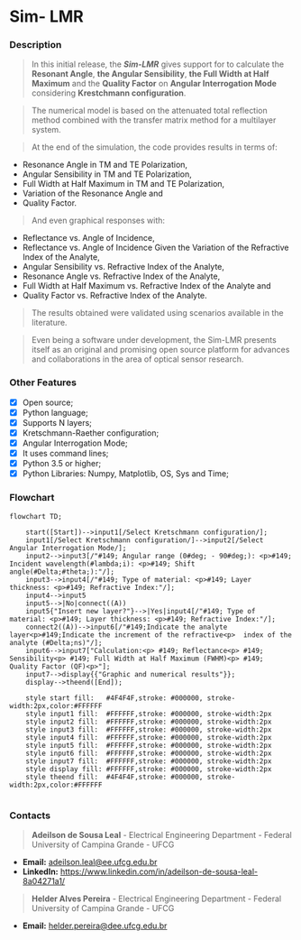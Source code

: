 # **Sim- LMR** 

### **Description**

> In this initial release, the _**Sim-LMR**_ gives support for to calculate the **Resonant Angle**, **the Angular Sensibility**, **the Full Width at Half Maximum** and the **Quality Factor** on **Angular Interrogation Mode** considering **Krestchmann configuration**. 

> The numerical model is based on the attenuated total reflection method combined with the transfer matrix method for a multilayer system. 

> At the end of the simulation, the code provides results in terms of:

- Resonance Angle in TM and TE Polarization,
- Angular Sensibility in TM and TE Polarization,
- Full Width at Half Maximum in TM and TE Polarization,
- Variation of the Resonance Angle and
- Quality Factor.

> And even graphical responses with: 

- Reflectance vs. Angle of Incidence,
- Reflectance vs. Angle of Incidence Given the Variation of the Refractive Index of the Analyte, 
- Angular Sensibility vs. Refractive Index of the Analyte, 
- Resonance Angle vs. Refractive Index of the Analyte,
- Full Width at Half Maximum vs. Refractive Index of the Analyte and
- Quality Factor vs. Refractive Index of the Analyte.

> The results obtained were validated using scenarios available in the literature.

> Even being a software under development, the Sim-LMR presents itself as an original and promising open source platform for advances and collaborations in the area of ​​optical sensor research.

### Other Features

- [x] Open source;
- [x] Python language;
- [x] Supports N layers;
- [x] Kretschmann-Raether configuration;
- [x] Angular Interrogation Mode;
- [x] It uses command lines;
- [x] Python 3.5 or higher;
- [x] Python Libraries: Numpy, Matplotlib, OS, Sys and Time;

### **Flowchart**

```mermaid
flowchart TD;

    start([Start])-->input1[/Select Kretschmann configuration/];
    input1[/Select Kretschmann configuration/]-->input2[/Select Angular Interrogation Mode/];
    input2-->input3[/"#149; Angular range (0#deg; - 90#deg;): <p>#149; Incident wavelength(#lambda;i): <p>#149; Shift angle(#Delta;#theta;):"/];
    input3-->input4[/"#149; Type of material: <p>#149; Layer thickness: <p>#149; Refractive Index:"/];
    input4-->input5
    input5-->|No|connect((A))
    input5{"Insert new layer?"}-->|Yes|input4[/"#149; Type of material: <p>#149; Layer thickness: <p>#149; Refractive Index:"/];
    connect2((A))-->input6[/"#149;Indicate the analyte layer<p>#149;Indicate the increment of the refractive<p>  index of the analyte (#Delta;ns)"/];
    input6-->input7["Calculation:<p> #149; Reflectance<p> #149; Sensibility<p> #149; Full Width at Half Maximum (FWHM)<p> #149; Quality Factor (QF)<p>"];
    input7-->display{{"Graphic and numerical results"}};
    display-->theend([End]);
    
    style start fill:	#4F4F4F,stroke:	#000000, stroke-width:2px,color:#FFFFFF
    style input1 fill:	#FFFFFF,stroke:	#000000, stroke-width:2px
    style input2 fill:	#FFFFFF,stroke:	#000000, stroke-width:2px
    style input3 fill:	#FFFFFF,stroke:	#000000, stroke-width:2px
    style input4 fill:	#FFFFFF,stroke:	#000000, stroke-width:2px
    style input5 fill:	#FFFFFF,stroke:	#000000, stroke-width:2px
    style input6 fill:	#FFFFFF,stroke:	#000000, stroke-width:2px
    style input7 fill:	#FFFFFF,stroke:	#000000, stroke-width:2px
    style display fill:	#FFFFFF,stroke:	#000000, stroke-width:2px
    style theend fill:	#4F4F4F,stroke:	#000000, stroke-width:2px,color:#FFFFFF
    
```

### Contacts

> **Adeilson de Sousa Leal** -  Electrical Engineering Department - Federal University of Campina Grande - UFCG
-  **Email:** adeilson.leal@ee.ufcg.edu.br
- **LinkedIn:** https://www.linkedin.com/in/adeilson-de-sousa-leal-8a04271a1/

> **Helder Alves Pereira** -  Electrical Engineering Department - Federal University of Campina Grande - UFCG
- **Email:** helder.pereira@dee.ufcg.edu.br

